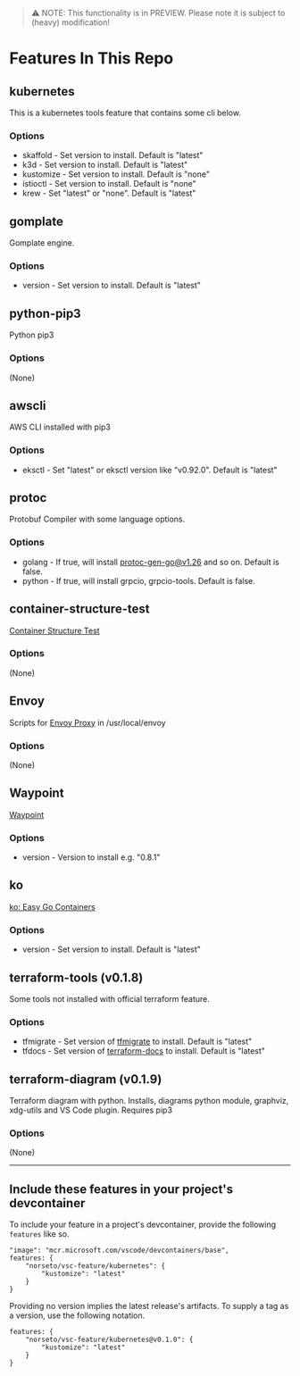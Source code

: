 > ⚠️ NOTE: This functionality is in PREVIEW. Please note it is subject to (heavy) modification!  

# Features In This Repo

## kubernetes
This is a kubernetes tools feature that contains some cli below.
### Options
- skaffold - Set version to install. Default is "latest"
- k3d - Set version to install. Default is "latest"
- kustomize - Set version to install. Default is "none"
- istioctl - Set version to install. Default is "none"
- krew - Set "latest" or "none". Default is "latest"

## gomplate
Gomplate engine.
### Options
- version - Set version to install. Default is "latest"

## python-pip3
Python pip3
### Options
(None)

## awscli
AWS CLI installed with pip3
### Options
- eksctl - Set "latest" or eksctl version like "v0.92.0". Default is "latest"

## protoc
Protobuf Compiler with some language options.
### Options
- golang - If true, will install protoc-gen-go@v1.26 and so on. Default is false.
- python - If true, will install grpcio, grpcio-tools. Default is false.

## container-structure-test
[Container Structure Test](https://github.com/GoogleContainerTools/container-structure-test)
### Options
(None)

## Envoy
Scripts for [Envoy Proxy](https://www.envoyproxy.io/) in /usr/local/envoy
### Options
(None)

## Waypoint
[Waypoint](https://www.waypointproject.io/)
### Options
- version - Version to install e.g. "0.8.1"

## ko
[ko: Easy Go Containers](https://github.com/google/ko)
### Options
- version - Set version to install. Default is "latest"

## terraform-tools (v0.1.8)
Some tools not installed with official terraform feature.
### Options
- tfmigrate - Set version of [tfmigrate](https://github.com/minamijoyo/tfmigrate) to install. Default is "latest"
- tfdocs - Set version of [terraform-docs](https://github.com/terraform-docs/terraform-docs) to install. Default is "latest"

## terraform-diagram (v0.1.9)
Terraform diagram with python. Installs, diagrams python module, graphviz, xdg-utils and VS Code plugin. Requires pip3
### Options
(None)

---
## Include these features in your project's devcontainer 

To include your feature in a project's devcontainer, provide the following `features` like so.

```jsonc
"image": "mcr.microsoft.com/vscode/devcontainers/base",
features: {
    "norseto/vsc-feature/kubernetes": {
        "kustomize": "latest"
    }
}
```

Providing no version implies the latest release's artifacts.  To supply a tag as a version, use the following notation.

```jsonc
features: {
    "norseto/vsc-feature/kubernetes@v0.1.0": {
        "kustomize": "latest"
    }
}
```
